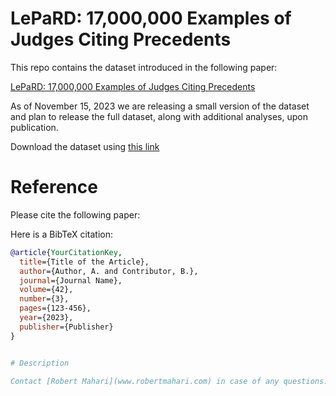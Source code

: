 # LePaRD: 17,000,000 Examples of Judges Citing Precedents

This repo contains the dataset introduced in the following paper:

[LePaRD: 17,000,000 Examples of Judges Citing Precedents](www.google.com)

As of November 15, 2023 we are releasing a small version of the dataset and plan to release the full dataset, along with additional analyses, upon publication.

Download the dataset using [this link](www.google.com)

# Reference

Please cite the following paper:

Here is a BibTeX citation:

```bibtex
@article{YourCitationKey,
  title={Title of the Article},
  author={Author, A. and Contributor, B.},
  journal={Journal Name},
  volume={42},
  number={3},
  pages={123-456},
  year={2023},
  publisher={Publisher}
}


# Description

Contact [Robert Mahari](www.robertmahari.com) in case of any questions.


